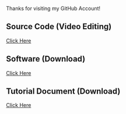 Thanks for visiting my GitHub Account!

## Source Code (Video Editing)

[Click Here](https://mega.nz/folder/dKtgBQTY#TKuV3o2yrhKd8vup4Ad5Jw)

## Software (Download)

[Click Here](https://mega.nz/folder/AWE1XYSK#hh63ludzqQJhuVdwjOOH-A)

## Tutorial Document (Download)

[Click Here]()

